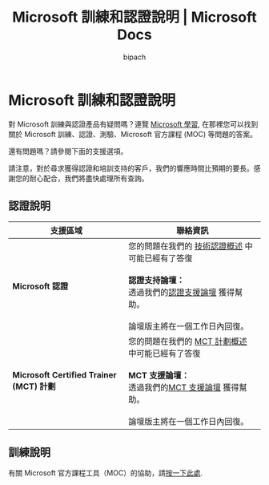 ﻿---
title: Microsoft 訓練和認證說明 | Microsoft Docs
description: Microsoft 訓練和認證說明
documentationcenter: NA
author: bipach
ms.topic: article
ms.tgt_pltfrm: NA
ms.workload: NA
ms.date: 07/30/2019
ms.author: micsullivan
---
# Microsoft 訓練和認證說明

對 Microsoft 訓練與認證產品有疑問嗎？連覽 [Microsoft 學習](/learn/certifications/), 在那裡您可以找到關於 Microsoft 訓練、認證、測驗、Microsoft 官方課程 (MOC) 等問題的答案。

還有問題嗎？請參閱下面的支援選項。

請注意，對於尋求獲得認證和培訓支持的客戶，我們的響應時間比預期的要長。感謝您的耐心配合，我們將盡快處理所有查詢。

## 認證說明

| 支援區域 | 聯絡資訊 |
| ------------- | --- |
| **Microsoft 認證** | 您的問題在我們的 [技術認證概述](https://www.microsoft.com/learning/certification-overview.aspx) 中可能已經有了答復<br/><br/> **認證支持論壇：**<br/>透過我們的[認證支援論壇](https://aka.ms/MCPForum) 獲得幫助。<br/><br/> 論壇版主將在一個工作日內回復。|
| **Microsoft Certified Trainer (MCT) 計劃** | 您的問題在我們的 [MCT 計劃概述](https://www.microsoft.com/learning/mct-certification.aspx) 中可能已經有了答復<br/><br/> **MCT 支援論壇：**<br/>透過我們的[MCT 支援論壇](https://aka.ms/MCTForum) 獲得幫助。<br/><br/> 論壇版主將在一個工作日內回復。|

## 訓練說明

有關 Microsoft 官方課程工具（MOC）的協助，請[按一下此處](https://docs.microsoft.com/learn/certifications/certification-and-training-help).